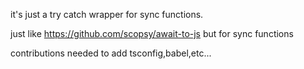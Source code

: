 it's just a try catch wrapper for sync functions. 

just like https://github.com/scopsy/await-to-js but for sync functions 

contributions needed to add tsconfig,babel,etc... 
